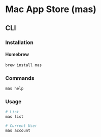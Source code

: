# Mac App Store (mas)

## CLI

### Installation

#### Homebrew

```sh
brew install mas
```

### Commands

```sh
mas help
```

### Usage

```sh
# List
mas list

# Current User
mas account
```

